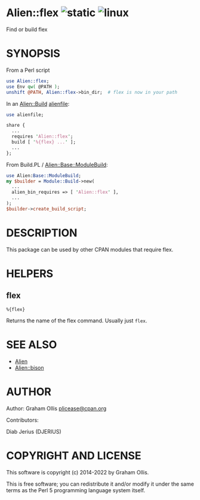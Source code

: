 # Alien::flex ![static](https://github.com/PerlAlien/Alien-flex/workflows/static/badge.svg) ![linux](https://github.com/PerlAlien/Alien-flex/workflows/linux/badge.svg)

Find or build flex

# SYNOPSIS

From a Perl script

```perl
use Alien::flex;
use Env qw( @PATH );
unshift @PATH, Alien::flex->bin_dir;  # flex is now in your path
```

In an [Alien::Build](https://metacpan.org/pod/Alien::Build) [alienfile](https://metacpan.org/pod/alienfile):

```perl
use alienfile;

share {
  ...
  requires 'Alien::flex';
  build [ '%{flex} ...' ];
  ...
};
```

From Build.PL / [Alien::Base::ModuleBuild](https://metacpan.org/pod/Alien::Base::ModuleBuild):

```perl
use Alien:Base::ModuleBuild;
my $builder = Module::Build->new(
  ...
  alien_bin_requires => [ 'Alien::flex' ],
  ...
);
$builder->create_build_script;
```

# DESCRIPTION

This package can be used by other CPAN modules that require flex.

# HELPERS

## flex

```
%{flex}
```

Returns the name of the flex command.  Usually just `flex`.

# SEE ALSO

- [Alien](https://metacpan.org/pod/Alien)
- [Alien::bison](https://metacpan.org/pod/Alien::bison)

# AUTHOR

Author: Graham Ollis <plicease@cpan.org>

Contributors:

Diab Jerius (DJERIUS)

# COPYRIGHT AND LICENSE

This software is copyright (c) 2014-2022 by Graham Ollis.

This is free software; you can redistribute it and/or modify it under
the same terms as the Perl 5 programming language system itself.
